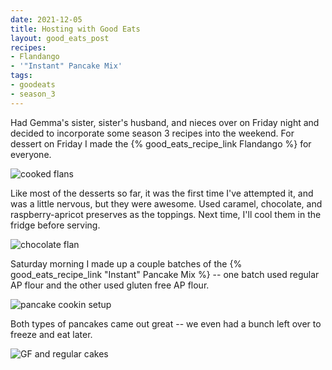 ```yaml
---
date: 2021-12-05
title: Hosting with Good Eats
layout: good_eats_post
recipes:
- Flandango
- '"Instant" Pancake Mix'
tags:
- goodeats
- season_3
---
```


Had Gemma's sister, sister's husband, and nieces over on Friday night and decided
to incorporate some season 3 recipes into the weekend. For dessert on Friday I
made the {% good_eats_recipe_link Flandango %} for everyone.

![cooked flans](https://lh3.googleusercontent.com/pw/AM-JKLWXIr0T4vcrmepZgRVxpvMGfueV7Ijc3-pgPLgy61Rrh4-6Pt-ZSNNnu_hh3JFehQ2DoR20KkHFcYkb2LO2l4fKPGZUotwe-ZtoVZoC3nlyEIQuMC3cqJV-Tq3fC9cC-a-sWdJ1GmDgdSiVMBWa4Jh5=w600-no?authuser=0)

Like most of the desserts so far, it was the first time I've attempted it, and was
a little nervous, but they were awesome. Used caramel, chocolate, and raspberry-apricot
preserves as the toppings. Next time, I'll cool them in the fridge before serving.

![chocolate flan](https://lh3.googleusercontent.com/pw/AM-JKLWo8RtRV9whqMGjunQm_sZM_Yq3gAGaEFJfOyg5likHCYLtYR8eKsaf4Kq3nNJnHpAD5MR8e_axOGPDwDwU60RkmpN38pOp-8rO6Jr0G4X33U5AXYcn4CSGmJyhuskeB-zveDW1cHmt7L7xvAzChp61=w400?authuser=0)

Saturday morning I made up a couple batches of the
{% good_eats_recipe_link "Instant" Pancake Mix %} -- one batch used regular AP flour
and the other used gluten free AP flour.

![pancake cookin setup](https://lh3.googleusercontent.com/pw/AM-JKLXOakWiBK490JxFUwjfN4qvgm7sdk-FYT27y5YIevCcTb7azVbv6bAHScGPfvVVYWTpl5u1ikaCZFZZIiDW2sCIgVjTww8xIhakDzpUSNjP-rFS-TbtCcwcjj3XXeQfDjw30a78u2Tbnme37wf6QAfA=w400-no?authuser=0)

Both types of pancakes came out great -- we even had a bunch left over to freeze
and eat later.

![GF and regular cakes](https://lh3.googleusercontent.com/pw/AM-JKLUU2-aAY_Tv29xXqVPD0n6l3h0Tt4Ot77neU2Lpny7kMda5jmBH_v4CEwwwo0pXFjaipMWzVHUiE3wv3FhybensxN23ahL1fXeHYNnonTNGWA6UGQNF2iNlD8W56ozsVE1-ID_SYXTc2sOoeg4F0c05=w600-no?authuser=0)
